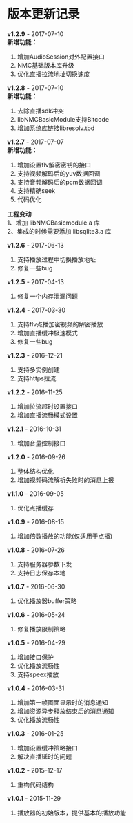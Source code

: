 # 版本更新记录
**v1.2.9** - 2017-07-10   
**新增功能：**  
1. 增加AudioSession对外配置接口
2. NMC基础版本库升级
3. 优化直播拉流地址切换速度

**v1.2.8** - 2017-07-10   
**新增功能：**  
1. 去除直播sdk冲突 
2. libNMCBasicModule支持Bitcode  
3. 增加系统库链接libresolv.tbd

**v1.2.7** - 2017-07-07   
**新增功能：**  
1. 增加设置flv解密密钥的接口  
2. 支持视频解码后的yuv数据回调  
3. 支持音频解码后的pcm数据回调  
4. 支持精确seek  
5. 代码优化  

**工程变动**  
1、增加 libNMCBasicmodule.a 库  
2、集成的时候需要添加 libsqlite3.a 库

**v1.2.6** - 2017-06-13  
1. 支持播放过程中切换播放地址  
2. 修复一些bug

**v1.2.5** - 2017-04-13  
1. 修复一个内存泄漏问题

**v1.2.4** - 2017-03-30  
1. 支持flv点播加密视频的解密播放  
2. 增加直播缓冲极速模式  
3. 修复一些bug

**v1.2.3** - 2016-12-21  
1. 支持多实例创建  
2. 支持https拉流

**v1.2.2** - 2016-11-25

1. 增加拉流超时设置接口  
2. 增加直播流畅模式设置

**v1.2.1** - 2016-10-31

1. 增加音量控制接口  

**v1.2.0** - 2016-09-26

1. 整体结构优化  
2. 增加视频码流解析失败时的消息上报

**v1.1.0** - 2016-09-05

1. 优化点播缓存

**v1.0.9** - 2016-08-15

1. 增加倍数播放的功能(仅适用于点播)

**v1.0.8** - 2016-07-26

1. 支持服务器参数下发
2. 支持日志保存本地


**v1.0.7** - 2016-06-30

1. 优化播放器buffer策略

**v1.0.6** - 2016-05-24

1. 修复播放限制策略

**v1.0.5** - 2016-04-29

1. 增加接口保护  
2. 优化播放流畅性   
3. 支持speex播放 
 
**v1.0.4** - 2016-03-31

1. 增加第一帧画面显示时的消息通知  
2. 增加资源异步释放结束后的消息通知  
3. 优化播放流畅性  
   
**v1.0.3** - 2016-01-25

1. 增加设置缓冲策略接口  
2. 解决直播延时的问题

**v1.0.2** - 2015-12-17

1. 重构代码结构

**v1.0.1** - 2015-11-29

1. 播放器的初始版本，提供基本的播放功能  
